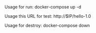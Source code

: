 
Usage for run:
	docker-compose up -d

Usage this URL for test:
	http://$IP/hello-1.0	


Usage for destroy:
	docker-compose down
